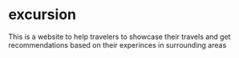 # excursion
This is a website to help travelers to showcase their travels and get recommendations based on their experinces in surrounding areas
